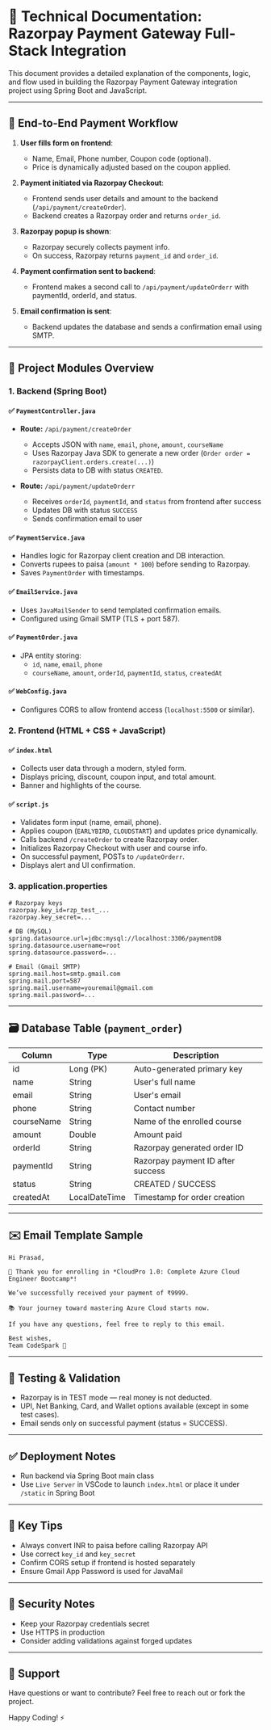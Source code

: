 # 📘 Technical Documentation: Razorpay Payment Gateway Full-Stack Integration

This document provides a detailed explanation of the components, logic, and flow used in building the Razorpay Payment Gateway integration project using Spring Boot and JavaScript.

---

## 🔁 End-to-End Payment Workflow

1. **User fills form on frontend**:
    - Name, Email, Phone number, Coupon code (optional).
    - Price is dynamically adjusted based on the coupon applied.

2. **Payment initiated via Razorpay Checkout**:
    - Frontend sends user details and amount to the backend (`/api/payment/createOrder`).
    - Backend creates a Razorpay order and returns `order_id`.

3. **Razorpay popup is shown**:
    - Razorpay securely collects payment info.
    - On success, Razorpay returns `payment_id` and `order_id`.

4. **Payment confirmation sent to backend**:
    - Frontend makes a second call to `/api/payment/updateOrderr` with paymentId, orderId, and status.

5. **Email confirmation is sent**:
    - Backend updates the database and sends a confirmation email using SMTP.

---

## 🧩 Project Modules Overview

### 1. **Backend (Spring Boot)**

#### ✅ `PaymentController.java`
- **Route:** `/api/payment/createOrder`
    - Accepts JSON with `name`, `email`, `phone`, `amount`, `courseName`
    - Uses Razorpay Java SDK to generate a new order (`Order order = razorpayClient.orders.create(...)`)
    - Persists data to DB with status `CREATED`.

- **Route:** `/api/payment/updateOrderr`
    - Receives `orderId`, `paymentId`, and `status` from frontend after success
    - Updates DB with status `SUCCESS`
    - Sends confirmation email to user

#### ✅ `PaymentService.java`
- Handles logic for Razorpay client creation and DB interaction.
- Converts rupees to paisa (`amount * 100`) before sending to Razorpay.
- Saves `PaymentOrder` with timestamps.

#### ✅ `EmailService.java`
- Uses `JavaMailSender` to send templated confirmation emails.
- Configured using Gmail SMTP (TLS + port 587).

#### ✅ `PaymentOrder.java`
- JPA entity storing:
    - `id`, `name`, `email`, `phone`
    - `courseName`, `amount`, `orderId`, `paymentId`, `status`, `createdAt`

#### ✅ `WebConfig.java`
- Configures CORS to allow frontend access (`localhost:5500` or similar).

### 2. **Frontend (HTML + CSS + JavaScript)**

#### ✅ `index.html`
- Collects user data through a modern, styled form.
- Displays pricing, discount, coupon input, and total amount.
- Banner and highlights of the course.

#### ✅ `script.js`
- Validates form input (name, email, phone).
- Applies coupon (`EARLYBIRD`, `CLOUDSTART`) and updates price dynamically.
- Calls backend `/createOrder` to create Razorpay order.
- Initializes Razorpay Checkout with user and course info.
- On successful payment, POSTs to `/updateOrderr`.
- Displays alert and UI confirmation.

### 3. **application.properties**
```properties
# Razorpay keys
razorpay.key_id=rzp_test_...
razorpay.key_secret=...

# DB (MySQL)
spring.datasource.url=jdbc:mysql://localhost:3306/paymentDB
spring.datasource.username=root
spring.datasource.password=...

# Email (Gmail SMTP)
spring.mail.host=smtp.gmail.com
spring.mail.port=587
spring.mail.username=youremail@gmail.com
spring.mail.password=...
```

---

## 🗃️ Database Table (`payment_order`)
| Column     | Type         | Description                         |
|------------|--------------|-------------------------------------|
| id         | Long (PK)    | Auto-generated primary key          |
| name       | String       | User's full name                    |
| email      | String       | User's email                        |
| phone      | String       | Contact number                      |
| courseName | String       | Name of the enrolled course         |
| amount     | Double       | Amount paid                         |
| orderId    | String       | Razorpay generated order ID         |
| paymentId  | String       | Razorpay payment ID after success   |
| status     | String       | CREATED / SUCCESS                   |
| createdAt  | LocalDateTime| Timestamp for order creation        |

---

## ✉️ Email Template Sample

```
Hi Prasad,

🎉 Thank you for enrolling in *CloudPro 1.0: Complete Azure Cloud Engineer Bootcamp*!

We’ve successfully received your payment of ₹9999.

📚 Your journey toward mastering Azure Cloud starts now.

If you have any questions, feel free to reply to this email.

Best wishes,  
Team CodeSpark 🚀
```

---

## 🧪 Testing & Validation

- Razorpay is in TEST mode — real money is not deducted.
- UPI, Net Banking, Card, and Wallet options available (except in some test cases).
- Email sends only on successful payment (status = SUCCESS).

---

## ✅ Deployment Notes

- Run backend via Spring Boot main class
- Use `Live Server` in VSCode to launch `index.html` or place it under `/static` in Spring Boot

---

## 📌 Key Tips

- Always convert INR to paisa before calling Razorpay API
- Use correct `key_id` and `key_secret`
- Confirm CORS setup if frontend is hosted separately
- Ensure Gmail App Password is used for JavaMail

---

## 🔐 Security Notes

- Keep your Razorpay credentials secret
- Use HTTPS in production
- Consider adding validations against forged updates

---

## 🙋 Support

Have questions or want to contribute? Feel free to reach out or fork the project.

Happy Coding! ⚡